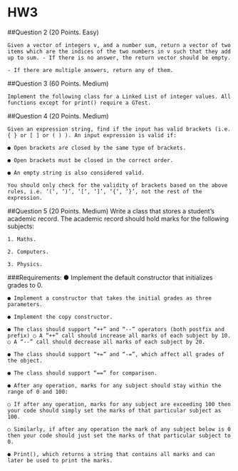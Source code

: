 # HW3
##Question 2 (20 Points. Easy)

    Given a vector of integers v, and a number sum, return a vector of two items which are the indices of the two numbers in v such that they add up to sum. - If there is no answer, the return vector should be empty.

    - If there are multiple answers, return any of them.

##Question 3 (60 Points. Medium)

    Implement the following class for a Linked List of integer values. All functions except for print() require a GTest.

##Question 4 (20 Points. Medium)

    Given an expression string, find if the input has valid brackets (i.e. { } or [ ] or ( ) ). An input expression is valid if:

    ● Open brackets are closed by the same type of brackets.

    ● Open brackets must be closed in the correct order.

    ● An empty string is also considered valid.

    You should only check for the validity of brackets based on the above rules, i.e. ‘(‘, ‘)’, ‘[‘, ‘]’, ‘{‘, ‘}’, not the rest of the expression.

##Question 5 (20 Points. Medium)
    Write a class that stores a student’s academic record. The academic record should hold marks for the following subjects:

    1. Maths.

    2. Computers.

    3. Physics.

###Requirements:
    ● Implement the default constructor that initializes grades to 0.

    ● Implement a constructor that takes the initial grades as three parameters.

    ● Implement the copy constructor.

    ● The class should support “++” and “--” operators (both postfix and prefix) ○ A “++” call should increase all marks of each subject by 10. ○ A “--” call should decrease all marks of each subject by 20.

    ● The class should support “+=” and “-=”, which affect all grades of the object.

    ● The class should support “==” for comparison.

    ● After any operation, marks for any subject should stay within the range of 0 and 100:

    ○ If after any operation, marks for any subject are exceeding 100 then your code should simply set the marks of that particular subject as 100.

    ○ Similarly, if after any operation the mark of any subject below is 0 then your code should just set the marks of that particular subject to 0.

    ● Print(), which returns a string that contains all marks and can later be used to print the marks.
